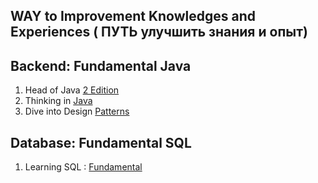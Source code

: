
## WAY to Improvement Knowledges and Experiences ( ПУТЬ улучшить знания и опыт)

## Backend: Fundamental Java
1. Head of Java [2 Edition](https://github.com/Urunov/Interview-Preparation-WAY/tree/master/Books/JavaCore)
1. Thinking in [Java](https://people.inf.elte.hu/delsaai/java/6Eckel%20-%20Thinking%20in%20Java%20(4th%202006)%20p1079.pdf) 
2. Dive into Design [Patterns](https://github.com/Urunov/Interview-Preparation-WAY/tree/master/design-patterns/Resource%20Books)



## Database: Fundamental SQL
1. Learning SQL : [Fundamental](https://github.com/Urunov/Interview-Preparation-WAY/tree/master/Books/Database)
